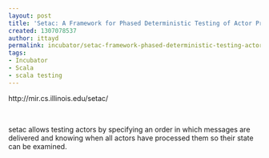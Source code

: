 ```yaml
---
layout: post
title: 'Setac: A Framework for Phased Deterministic Testing of Actor Programs'
created: 1307078537
author: ittayd
permalink: incubator/setac-framework-phased-deterministic-testing-actor-programs
tags:
- Incubator
- Scala
- scala testing
---
```

<p>http://mir.cs.illinois.edu/setac/</p>
<p>&nbsp;</p>
<p>setac allows testing actors by specifying an order in which messages are delivered and knowing when all actors have processed them so their state can be examined. </p>

